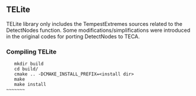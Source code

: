 ## TELite

TELite library only includes the TempestExtremes sources related to the DetectNodes function.
Some modifications/simplifications were introduced in the original codes for porting DetectNodes to TECA.

### Compiling TELite

~~~~~~~~
   mkdir build
   cd build/
   cmake .. -DCMAKE_INSTALL_PREFIX=<install dir>
   make
   make install
~~~~~~~

